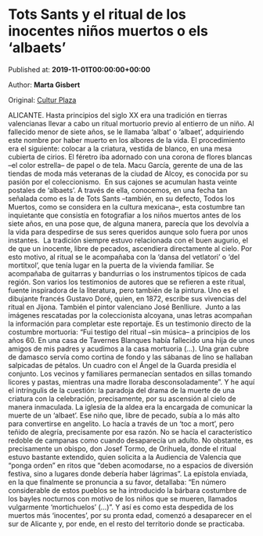 
# Tots Sants y el ritual de los inocentes niños muertos o els ‘albaets’

Published at: **2019-11-01T00:00:00+00:00**

Author: **Marta Gisbert**

Original: [Cultur Plaza](https://valenciaplaza.com/TotsSantsyelritualdelosinocentesniosmuertosoelsalbaets)

ALICANTE. Hasta principios del siglo XX era una tradición en tierras valencianas llevar a cabo un ritual mortuorio previo al entierro de un niño. Al fallecido menor de siete años, se le llamaba ‘albat’ o ‘albaet’, adquiriendo este nombre por haber muerto en los albores de la vida. El procedimiento era el siguiente: colocar a la criatura, vestida de blanco, en una mesa cubierta de cirios. El féretro iba adornado con una corona de flores blancas –el color estrella– de papel o de tela. Macu García, gerente de una de las tiendas de moda más veteranas de la ciudad de Alcoy, es conocida por su pasión por el coleccionismo. 
En sus cajones se acumulan hasta veinte postales de ‘albaets’. A través de ella, conocemos, en una fecha tan señalada como es la de Tots Sants –también, en su defecto, Todos los Muertos, como se considera en la cultura mexicana–, esta costumbre tan inquietante que consistía en fotografiar a los niños muertos antes de los siete años, en una pose que, de alguna manera, parecía que los devolvía a la vida para despedirse de sus seres queridos aunque solo fuera por unos instantes. 
La tradición siempre estuvo relacionada con el buen augurio, el de que un inocente, libre de pecados, ascendiera directamente al cielo. Por esto motivo, al ritual se le acompañaba con la ‘dansa del vetlatori’ o ‘del mortitxol’, que tenía lugar en la puerta de la vivienda familiar. Se acompañaba de guitarras y bandurrias o los instrumentos típicos de cada región. Son varios los testimonios de autores que se refieren a este ritual, fuente inspiradora de la literatura, pero también de la pintura. Uno es el dibujante francés Gustavo Doré, quien, en 1872, escribe sus vivencias del ritual en Jijona. También el pintor valenciano José Benlliure. 
Junto a las imágenes rescatadas por la coleccionista alcoyana, unas letras acompañan la información para completar este reportaje. Es un testimonio directo de la costumbre mortuoria: “Fui testigo del ritual –sin música– a principios de los años 60. En una casa de Tavernes Blanques había fallecido una hija de unos amigos de mis padres y acudimos a la casa mortuoria (…). Una gran cubre de damasco servía como cortina de fondo y las sábanas de lino se hallaban salpicadas de pétalos. Un cuadro con el Ángel de la Guarda presidía el conjunto. Los vecinos y familiares permanecían sentados en sillas tomando licores y pastas, mientras una madre lloraba desconsoladamente”. Y he aquí el intríngulis de la cuestión: la paradoja del drama de la muerte de una criatura con la celebración, precisamente, por su ascensión al cielo de manera inmaculada.
La iglesia de la aldea era la encargada de comunicar la muerte de un ‘albaet’. Ese niño que, libre de pecado, subía a lo más alto para convertirse en angelito. Lo hacía a través de un ‘toc a mort’, pero teñido de alegría, precisamente por esa razón. No se hacía el característico redoble de campanas como cuando desaparecía un adulto. No obstante, es precisamente un obispo, don Josef Tormo, de Orihuela, donde el ritual estuvo bastante extendido, quien solicita a la Audiencia de Valencia que “ponga orden” en ritos que “deben acomodarse, no a espacios de diversión festiva, sino a lugares donde debería haber lágrimas”.
La epístola enviada, en la que finalmente se pronuncia a su favor, detallaba: “En número considerable de estos pueblos se ha introducido la bárbara costumbre de los bayles nocturnos con motivo de los niños que se mueren, llamados vulgarmente ‘mortichuelos’ (…)”. Y así es como esta despedida de los muertos más ‘inocentes’, por su pronta edad, comenzó a desaparecer en el sur de Alicante y, por ende, en el resto del territorio donde se practicaba.

